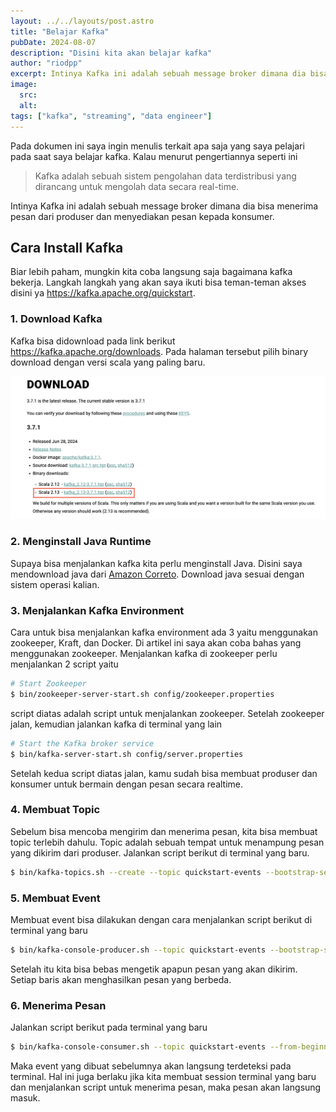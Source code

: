 ```yaml
---
layout: ../../layouts/post.astro
title: "Belajar Kafka"
pubDate: 2024-08-07
description: "Disini kita akan belajar kafka"
author: "riodpp"
excerpt: Intinya Kafka ini adalah sebuah message broker dimana dia bisa menerima pesan dari produser dan menyediakan pesan kepada konsumer. 
image:
  src:
  alt:
tags: ["kafka", "streaming", "data engineer"]
---
```


Pada dokumen ini saya ingin menulis terkait apa saja yang saya pelajari pada saat saya belajar kafka. Kalau menurut pengertiannya seperti ini 

> Kafka adalah sebuah sistem pengolahan data terdistribusi yang dirancang untuk mengolah data secara real-time. 

Intinya Kafka ini adalah sebuah message broker dimana dia bisa menerima pesan dari produser dan menyediakan pesan kepada konsumer. 

## Cara Install Kafka
Biar lebih paham, mungkin kita coba langsung saja bagaimana kafka bekerja. Langkah langkah yang akan saya ikuti bisa teman-teman akses disini ya https://kafka.apache.org/quickstart. 

### 1. Download Kafka
Kafka bisa didownload pada link berikut https://kafka.apache.org/downloads. Pada halaman tersebut pilih binary download dengan versi scala yang paling baru.

![Download kafka](../../../public/images/belajar-kafka/download-kafka.png)

### 2. Menginstall Java Runtime
Supaya bisa menjalankan kafka kita perlu menginstall Java. Disini saya mendownload java dari [Amazon Correto](https://docs.aws.amazon.com/corretto/latest/corretto-11-ug/downloads-list.html). Download java sesuai dengan sistem operasi kalian.

### 3. Menjalankan Kafka Environment
Cara untuk bisa menjalankan kafka environment ada 3 yaitu menggunakan zookeeper, Kraft, dan Docker. Di artikel ini saya akan coba bahas yang menggunakan zookeeper. Menjalankan kafka di zookeeper perlu menjalankan 2 script yaitu 

```bash
# Start Zookeeper
$ bin/zookeeper-server-start.sh config/zookeeper.properties
```
script diatas adalah script untuk menjalankan zookeeper. Setelah zookeeper jalan, kemudian jalankan kafka di terminal yang lain
```bash
# Start the Kafka broker service
$ bin/kafka-server-start.sh config/server.properties
```
Setelah kedua script diatas jalan, kamu sudah bisa membuat produser dan konsumer untuk bermain dengan pesan secara realtime.

### 4. Membuat Topic
Sebelum bisa mencoba mengirim dan menerima pesan, kita bisa membuat topic terlebih dahulu. Topic adalah sebuah tempat untuk menampung pesan yang dikirim dari produser.
Jalankan script berikut di terminal yang baru.
```bash
$ bin/kafka-topics.sh --create --topic quickstart-events --bootstrap-server localhost:9092
```
### 5. Membuat Event
Membuat event bisa dilakukan dengan cara menjalankan script berikut di terminal yang baru
```bash
$ bin/kafka-console-producer.sh --topic quickstart-events --bootstrap-server localhost:9092
```
Setelah itu kita bisa bebas mengetik apapun pesan yang akan dikirim. Setiap baris akan menghasilkan pesan yang berbeda.

### 6. Menerima Pesan
Jalankan script berikut pada terminal yang baru 
```bash
$ bin/kafka-console-consumer.sh --topic quickstart-events --from-beginning --bootstrap-server localhost:9092
```

Maka event yang dibuat sebelumnya akan langsung terdeteksi pada terminal. Hal ini juga berlaku jika kita membuat session terminal yang baru dan menjalankan script untuk menerima pesan, maka pesan akan langsung masuk.